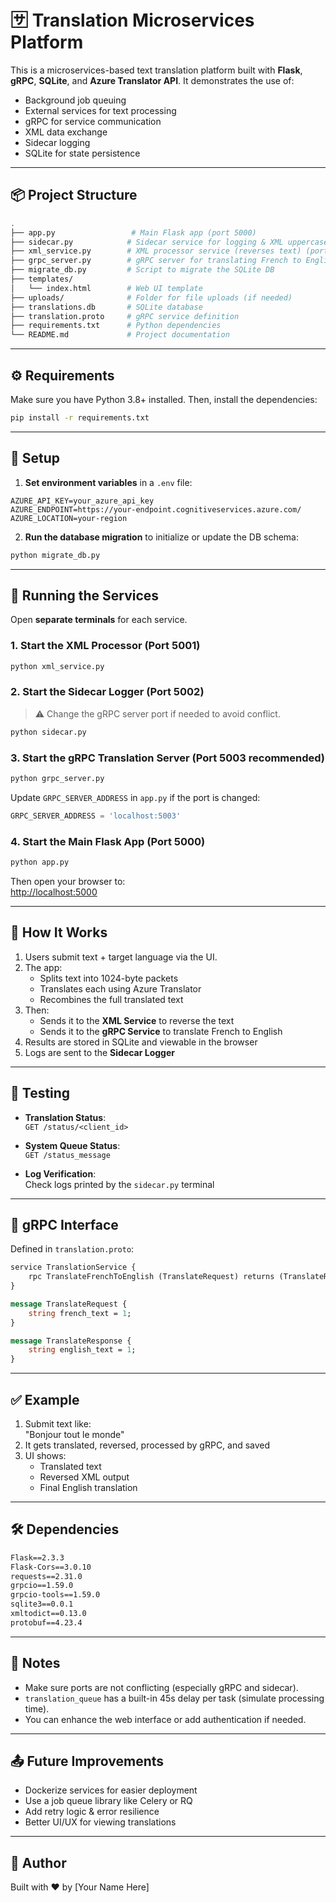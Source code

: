 # 🈂️ Translation Microservices Platform

This is a microservices-based text translation platform built with **Flask**, **gRPC**, **SQLite**, and **Azure Translator API**. It demonstrates the use of:

- Background job queuing
- External services for text processing
- gRPC for service communication
- XML data exchange
- Sidecar logging
- SQLite for state persistence

---

## 📦 Project Structure

```bash
.
├── app.py                 # Main Flask app (port 5000)
├── sidecar.py            # Sidecar service for logging & XML uppercase (port 5002)
├── xml_service.py        # XML processor service (reverses text) (port 5001)
├── grpc_server.py        # gRPC server for translating French to English (port 5003 suggested)
├── migrate_db.py         # Script to migrate the SQLite DB
├── templates/
│   └── index.html        # Web UI template
├── uploads/              # Folder for file uploads (if needed)
├── translations.db       # SQLite database
├── translation.proto     # gRPC service definition
├── requirements.txt      # Python dependencies
└── README.md             # Project documentation
```

---

## ⚙️ Requirements

Make sure you have Python 3.8+ installed. Then, install the dependencies:

```bash
pip install -r requirements.txt
```

---

## 🔧 Setup

1. **Set environment variables** in a `.env` file:

```
AZURE_API_KEY=your_azure_api_key
AZURE_ENDPOINT=https://your-endpoint.cognitiveservices.azure.com/
AZURE_LOCATION=your-region
```

2. **Run the database migration** to initialize or update the DB schema:

```bash
python migrate_db.py
```

---

## 🚀 Running the Services

Open **separate terminals** for each service.

### 1. Start the XML Processor (Port 5001)

```bash
python xml_service.py
```

### 2. Start the Sidecar Logger (Port 5002)

> ⚠️ Change the gRPC server port if needed to avoid conflict.

```bash
python sidecar.py
```

### 3. Start the gRPC Translation Server (Port 5003 recommended)

```bash
python grpc_server.py
```

Update `GRPC_SERVER_ADDRESS` in `app.py` if the port is changed:

```python
GRPC_SERVER_ADDRESS = 'localhost:5003'
```

### 4. Start the Main Flask App (Port 5000)

```bash
python app.py
```

Then open your browser to:  
[http://localhost:5000](http://localhost:5000)

---

## 🔄 How It Works

1. Users submit text + target language via the UI.
2. The app:
   - Splits text into 1024-byte packets
   - Translates each using Azure Translator
   - Recombines the full translated text
3. Then:
   - Sends it to the **XML Service** to reverse the text
   - Sends it to the **gRPC Service** to translate French to English
4. Results are stored in SQLite and viewable in the browser
5. Logs are sent to the **Sidecar Logger**

---

## 🧪 Testing

- **Translation Status**:  
  `GET /status/<client_id>`

- **System Queue Status**:  
  `GET /status_message`

- **Log Verification**:  
  Check logs printed by the `sidecar.py` terminal

---

## 📑 gRPC Interface

Defined in `translation.proto`:

```proto
service TranslationService {
    rpc TranslateFrenchToEnglish (TranslateRequest) returns (TranslateResponse);
}

message TranslateRequest {
    string french_text = 1;
}

message TranslateResponse {
    string english_text = 1;
}
```

---

## ✅ Example

1. Submit text like:  
   "Bonjour tout le monde"
2. It gets translated, reversed, processed by gRPC, and saved
3. UI shows:
   - Translated text
   - Reversed XML output
   - Final English translation

---

## 🛠️ Dependencies

```txt
Flask==2.3.3
Flask-Cors==3.0.10
requests==2.31.0
grpcio==1.59.0
grpcio-tools==1.59.0
sqlite3==0.0.1
xmltodict==0.13.0
protobuf==4.23.4
```

---

## 📌 Notes

- Make sure ports are not conflicting (especially gRPC and sidecar).
- `translation_queue` has a built-in 45s delay per task (simulate processing time).
- You can enhance the web interface or add authentication if needed.

---

## 📤 Future Improvements

- Dockerize services for easier deployment
- Use a job queue library like Celery or RQ
- Add retry logic & error resilience
- Better UI/UX for viewing translations

---

## 🧠 Author

Built with ❤️ by [Your Name Here]
